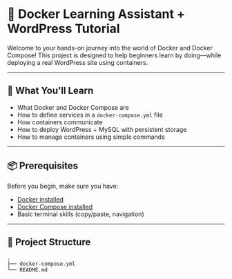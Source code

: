 # 🚀 Docker Learning Assistant + WordPress Tutorial

Welcome to your hands-on journey into the world of Docker and Docker Compose! This project is designed to help beginners learn by doing—while deploying a real WordPress site using containers.

---

## 🧠 What You'll Learn

- What Docker and Docker Compose are
- How to define services in a `docker-compose.yml` file
- How containers communicate
- How to deploy WordPress + MySQL with persistent storage
- How to manage containers using simple commands

---

## 📦 Prerequisites

Before you begin, make sure you have:

- [Docker installed](https://docs.docker.com/get-docker/)
- [Docker Compose installed](https://docs.docker.com/compose/install/)
- Basic terminal skills (copy/paste, navigation)

---

## 📁 Project Structure

```plaintext
.
├── docker-compose.yml
└── README.md

